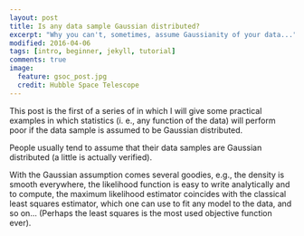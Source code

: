 ```yaml
---
layout: post
title: Is any data sample Gaussian distributed?
excerpt: "Why you can't, sometimes, assume Gaussianity of your data..."
modified: 2016-04-06
tags: [intro, beginner, jekyll, tutorial]
comments: true
image:
  feature: gsoc_post.jpg
  credit: Hubble Space Telescope
---
```

This post is the first of a series of in which I will give some practical examples in which statistics (i. e., any function of the data) will perform poor if the data sample is assumed to be Gaussian distributed.

People usually tend to assume that their data samples are Gaussian distributed (a little is actually verified).

With the Gaussian assumption comes several goodies, e.g., the density is smooth everywhere, the likelihood function is easy to write analytically and to compute, the maximum likelihood estimator coincides with the classical least squares estimator, which one can use to fit any model to the data, and so on... (Perhaps the least squares is the most used objective function ever).
